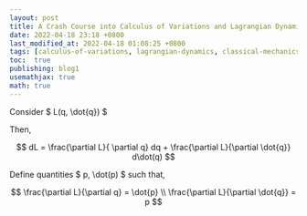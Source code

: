 ```yaml
---
layout: post
title: A Crash Course into Calculus of Variations and Lagrangian Dynamics
date: 2022-04-18 23:18 +0800
last_modified_at: 2022-04-18 01:08:25 +0800
tags: [calculus-of-variations, lagrangian-dynamics, classical-mechanics, mechanics, analytical-mechanics, lagrangians, hamiltonians]
toc:  true
publishing: blog1
usemathjax: true
math: true
---
```


Consider $ L(q, \dot{q}) $

Then,

$$
    dL = \frac{\partial L}{ \partial q} dq + \frac{\partial L}{\partial \dot{q}} d\dot(q)
$$

Define quantities $ p, \dot(p) $ such that, 

$$ \frac{\partial L}{\partial q}  = \dot{p} \\
  \frac{\partial L}{\partial \dot{q}} = p
$$
